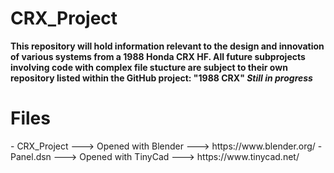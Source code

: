 # CRX_Project

<b> This repository will hold information relevant to the design and innovation of various systems from a 1988 Honda CRX HF.
      All future subprojects involving code with complex file stucture are subject to their own repository listed within the GitHub project: "1988 CRX"
<i>Still in progress</i></b>

<h1>Files</h1>
- CRX_Project   --->   Opened with Blender   --->   https://www.blender.org/
- Panel.dsn     --->   Opened with TinyCad   --->   https://www.tinycad.net/
